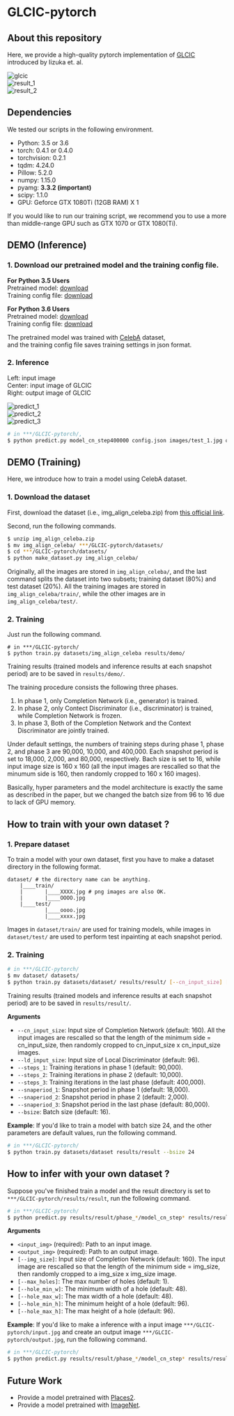 # GLCIC-pytorch


## About this repository

Here, we provide a high-quality pytorch implementation of [GLCIC](http://hi.cs.waseda.ac.jp/~iizuka/projects/completion/data/completion_sig2017.pdf) introduced by Iizuka et. al.

![glcic](https://i.imgur.com/KY26J85.png)  
![result_1](https://i.imgur.com/SYkn6Uo.png)  
![result_2](https://i.imgur.com/T8GGx1g.jpg)  

## Dependencies

We tested our scripts in the following environment.

* Python: 3.5 or 3.6
* torch: 0.4.1 or 0.4.0
* torchvision: 0.2.1
* tqdm: 4.24.0
* Pillow: 5.2.0
* numpy: 1.15.0
* pyamg: **3.3.2 (important)**
* scipy: 1.1.0
* GPU: Geforce GTX 1080Ti (12GB RAM) X 1

If you would like to run our training script, we recommend you to
use a more than middle-range GPU such as GTX 1070 or GTX 1080(Ti).

## DEMO (Inference)

### 1. Download our pretrained model and the training config file.

**For Python 3.5 Users**  
Pretrained model: [download](https://keiojp0-my.sharepoint.com/:u:/g/personal/snake_istobelieve_keio_jp/Eaosyb919AJPjYau4ALWmKUB2i0L1lVh0dqVxhB2aHwBhg?e=GQBkP4)  
Training config file: [download](https://keiojp0-my.sharepoint.com/:u:/g/personal/snake_istobelieve_keio_jp/Ebu3pP2wG2FKt1rRZzF_yEkBsVgxkBdJ28poeDfmGTz3aA?e=gpoAGc)

**For Python 3.6 Users**  
Pretrained model: [download](https://keiojp0-my.sharepoint.com/:u:/g/personal/snake_istobelieve_keio_jp/EXPGbI_yvFNIhXNI7WgtgMkBdMbxJAdWJWbI5hNBJtHWUg?e=OYWDlH)  
Training config file: [download](https://keiojp0-my.sharepoint.com/:u:/g/personal/snake_istobelieve_keio_jp/Ed0myTTrjN9FiX8sYwr4dsYBOEyj3pH_EQbu31HadjUvlw?e=DwAwaO)

The pretrained model was trained with [CelebA](http://mmlab.ie.cuhk.edu.hk/projects/CelebA.html) dataset,  
and the training config file saves training settings in json format.


### 2. Inference

Left: input image  
Center: input image of GLCIC  
Right: output image of GLCIC  

![predict_1](https://i.imgur.com/U4VAeFc.jpg)  
![predict_2](https://i.imgur.com/B4T8Z3Y.jpg)  
![predict_3](https://i.imgur.com/1wRQf5m.jpg)  

```bash
# in ***/GLCIC-pytorch/,
$ python predict.py model_cn_step400000 config.json images/test_1.jpg out.jpg
```

## DEMO (Training)

Here, we introduce how to train a model using CelebA dataset.

### 1. Download the dataset

First, download the dataset (i.e., img_align_celeba.zip) from [this official link](https://drive.google.com/open?id=0B7EVK8r0v71pZjFTYXZWM3FlRnM).

Second, run the following commands.

```bash
$ unzip img_align_celeba.zip
$ mv img_align_celeba/ ***/GLCIC-pytorch/datasets/
$ cd ***/GLCIC-pytorch/datasets/
$ python make_dataset.py img_align_celeba/
```

Originally, all the images are stored in `img_align_celeba/`,
and the last command splits the dataset into two subsets; training dataset (80%) and test dataset (20%). All the training images are stored in `img_align_celeba/train/`, while
the other images are in `img_align_celeba/test/`.


### 2. Training

Just run the following command.

```
# in ***/GLCIC-pytorch/
$ python train.py datasets/img_align_celeba results/demo/
```

Training results (trained models and inference results at each snapshot period) are to be saved in `results/demo/`.

The training procedure consists the following three phases.  
1. In phase 1, only Completion Network (i.e., generator) is trained.
2. In phase 2, only Contect Discriminator (i.e., discriminator) is trained, while Completion Network is frozen.
3. In phase 3, Both of the Completion Network and the Context Discriminator are jointly trained.

Under default settings, the numbers of training steps during phase 1, phase 2, and phase 3 are 90,000, 10,000, and 400,000. Each snapshot period is set to 18,000, 2,000, and 80,000, respectively. Bach size is set to 16, while input image size is 160 x 160 (all the input images are rescalled so that the minumum side is 160, then randomly cropped to 160 x 160 images).

Basically, hyper parameters and the model architecture is exactly the same as described in the paper, but we changed the batch size from 96 to 16 due to lack of GPU memory.

## How to train with your own dataset ?

### 1. Prepare dataset

To train a model with your own dataset, first you have to make a dataset
directory in the following format.

```
dataset/ # the directory name can be anything.
    |____train/
    |       |____XXXX.jpg # png images are also OK.
    |       |____OOOO.jpg
    |____test/
            |____oooo.jpg
            |____xxxx.jpg  
```

Images in `dataset/train/` are used for training models, while
images in `dataset/test/` are used to perform test inpainting at each
snapshot period.

### 2. Training

```bash
# in ***/GLCIC-pytorch/
$ mv dataset/ datasets/
$ python train.py datasets/dataset/ results/result/ [--cn_input_size] [--ld_input_size] [--steps_1] [--steps_2] [--steps_3] [--snaperiod_1] [--snaperiod_2] [--snaperiod_3] [--bsize]
```

Training results (trained models and inference results at each snapshot period) are to be saved in `results/result/`.

**Arguments**  
* `--cn_input_size`: Input size of Completion Network (default: 160). All the input images are rescalled so that the length of the minimum side = cn_input_size,
then randomly cropped to cn_input_size x cn_input_size images.
* `--ld_input_size`: Input size of Local Discriminator (default: 96).
* `--steps_1`: Training iterations in phase 1 (default: 90,000).
* `--steps_2`: Training iterations in phase 2 (default: 10,000).
* `--steps_3`: Training iterations in the last phase (default: 400,000).
* `--snaperiod_1`: Snapshot period in phase 1 (default: 18,000).
* `--snaperiod_2`: Snapshot period in phase 2 (default: 2,000).
* `--snaperiod_3`: Snapshot period in the last phase (default: 80,000).
* `--bsize`: Batch size (default: 16).

**Example**: If you'd like to train a model with batch size 24, and the other parameters are default values, run the following command.

```bash
# in ***/GLCIC-pytorch/
$ python train.py datasets/dataset results/result --bsize 24
```

## How to infer with your own dataset ?

Suppose you've finished train a model and the result directory is set to `***/GLCIC-pytorch/results/result`, run the following command.

```bash
# in ***/GLCIC-pytorch/
$ python predict.py results/result/phase_*/model_cn_step* results/result/config.json <input_img> <output_img> [--max_holes] [--img_size] [--hole_min_w] [--hole_max_w] [--hole_min_h] [--hole_max_h]
```

**Arguments**  
* `<input_img>` (required): Path to an input image.
* `<output_img>` (required): Path to an output image.
* `[--img_size]`: Input size of Completion Network (default: 160). The input image are rescalled so that the length of the minimum side = img_size,
then randomly cropped to a img_size x img_size image.
* `[--max_holes]`: The max number of holes (default: 1).
* `[--hole_min_w]`: The minimum width of a hole (default: 48).
* `[--hole_max_w]`: The max width of a hole (default: 48).
* `[--hole_min_h]`: The minimum height of a hole (default: 96).
* `[--hole_max_h]`: The max height of a hole (default: 96).

**Example**: If you'd like to make a inference with a input image `***/GLCIC-pytorch/input.jpg` and create an output image `***/GLCIC-pytorch/output.jpg`, run the following command.

```bash
# in ***/GLCIC-pytorch/
$ python predict.py results/result/phase_*/model_cn_step* results/result/config.json input.jpg output.jpg
```

## Future Work

* Provide a model pretrained with [Places2](http://places2.csail.mit.edu/).
* Provide a model pretrained with [ImageNet](http://www.image-net.org/).
